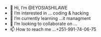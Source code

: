- 👋 Hi, I’m @EYOSIASHILAWE
- 👀 I’m interested in ... coding & hacking
- 🌱 I’m currently learning ...it managment
- 💞️ I’m looking to collaborate on ...
- 📫 How to reach me ...+251-991-74-06-75

<!---
EYOSIASHILAWE/EYOSIASHILAWE is a ✨ special ✨ repository because its `README.md` (this file) appears on your GitHub profile.
You can click the Preview link to take a look at your changes.
--->
